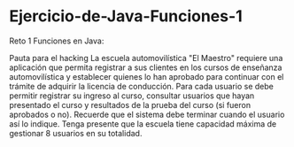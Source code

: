 # Ejercicio-de-Java-Funciones-1

Reto 1 Funciones en Java:

Pauta para el hacking
La escuela automovilística "El Maestro" requiere una aplicación que permita registrar a sus clientes en los cursos de enseñanza automovilística y establecer quienes lo han aprobado para continuar con el trámite de adquirir la licencia de conducción. Para cada usuario se debe permitir registrar su ingreso al curso, consultar usuarios que hayan presentado el curso y resultados de la prueba del curso (si fueron aprobados o no). Recuerde que el sistema debe terminar cuando el usuario así lo indique. Tenga presente que la escuela tiene capacidad máxima de gestionar 8 usuarios en su totalidad.
